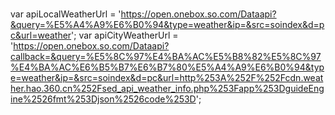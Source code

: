 # 

var apiLocalWeatherUrl = 'https://open.onebox.so.com/Dataapi?&query=%E5%A4%A9%E6%B0%94&type=weather&ip=&src=soindex&d=pc&url=weather';
var apiCityWeatherUrl = 'https://open.onebox.so.com/Dataapi?callback=&query=%E5%8C%97%E4%BA%AC%E5%B8%82%E5%8C%97%E4%BA%AC%E6%B5%B7%E6%B7%80%E5%A4%A9%E6%B0%94&type=weather&ip=&src=soindex&d=pc&url=http%253A%252F%252Fcdn.weather.hao.360.cn%252Fsed_api_weather_info.php%253Fapp%253DguideEngine%2526fmt%253Djson%2526code%253D';

